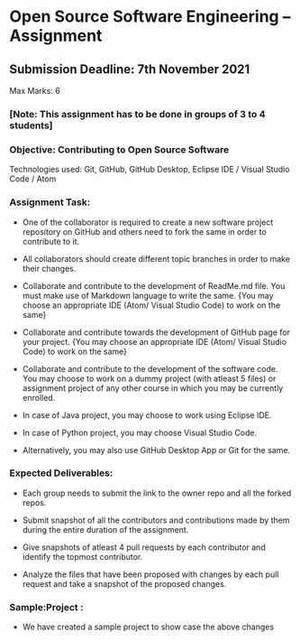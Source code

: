 # Open Source Software Engineering – Assignment
## Submission Deadline: 7th November 2021
Max Marks: 6

### [Note: This assignment has to be done in groups of 3 to 4 students]

### Objective: Contributing to Open Source Software
Technologies used: Git, GitHub, GitHub Desktop, Eclipse IDE / Visual Studio Code / Atom

### Assignment Task:
- One of the collaborator is required to create a new software project repository on GitHub and others need to fork the same in order to contribute to it.
- All collaborators should create different topic branches in order to make their changes.
- Collaborate and contribute to the development of ReadMe.md file. You must make use of Markdown language to write the same.
    {You may choose an appropriate IDE (Atom/ Visual Studio Code) to work on the same}
- Collaborate and contribute towards the development of GitHub page for your project.
    {You may choose an appropriate IDE (Atom/ Visual Studio Code) to work on the same}

- Collaborate and contribute to the development of the software code. You may choose to work on a dummy project (with atleast 5 files) or assignment project of any other course in which you may be currently enrolled.
- In case of Java project, you may choose to work using Eclipse IDE.
- In case of Python project, you may choose Visual Studio Code.
- Alternatively, you may also use GitHub Desktop App or Git for the same.

### Expected Deliverables:
- Each group needs to submit the link to the owner repo and all the forked repos.

- Submit snapshot of all the contributors and contributions made by them during the entire duration of the assignment.
- Give snapshots of atleast 4 pull requests by each contributor and identify the topmost contributor.
- Analyze the files that have been proposed with changes by each pull request and take a snapshot of the proposed changes.

### Sample:Project :
 - We have created a sample project to show case the above changes
